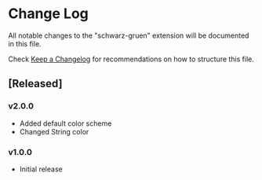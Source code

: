 # Change Log

All notable changes to the "schwarz-gruen" extension will be documented in this file.

Check [Keep a Changelog](http://keepachangelog.com/) for recommendations on how to structure this file.

## [Released]

### v2.0.0

- Added default color scheme
- Changed String color

### v1.0.0

- Initial release
